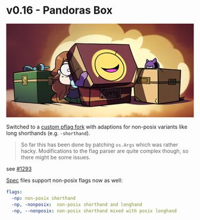 # v0.16 - Pandoras Box

![](./v0.16/banner.png)

Switched to a [custom pflag fork](https://github.com/rsteube/carapace-pflag) with adaptions for non-posix variants like long shorthands (e.g. `-shorthand`).

> So far this has been done by patching `os.Args` which was rather hacky.
Modifications to the flag parser are quite complex though, so there might be some issues.

see [#1293](https://github.com/rsteube/carapace-bin/pull/1293/files)

[Spec](https://github.com/rsteube/carapace-spec) files support non-posix flags now as well:

```yaml
flags:
  -np: non-posix shorthand
  -np, -nonposix:  non-posix shorthand and longhand
  -np, --nonposix: non-posix shorthand mixed with posix longhand
```